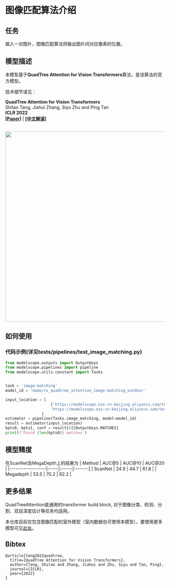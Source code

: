 
# 图像匹配算法介绍

## 任务
输入一对图片，图像匹配算法将输出图片间对应像素的位置。

## 模型描述

本模型基于**QuadTree Attention for Vision Transformers**算法，是该算法的官方模型。

技术细节请见：

**QuadTree Attention for Vision Transformers** <br />
Shitao Tang, Jiahui Zhang, Siyu Zhu and Ping Tan
<br />
**ICLR 2022** <br />
**[[Paper](https://arxiv.org/abs/2201.02767)]** |
**[[中文解读](https://zhuanlan.zhihu.com/p/474165095)]**  <br />


<p>
  &emsp;&emsp; <img src="assets/quadtree_match.png" width="600" />
</p>



## 如何使用

### 代码示例(详见tests/pipelines/test_image_matching.py)

```python
from modelscope.outputs import OutputKeys
from modelscope.pipelines import pipeline
from modelscope.utils.constant import Tasks


task = 'image-matching'
model_id = 'damo/cv_quadtree_attention_image-matching_outdoor'

input_location = [
                    ['https://modelscope.oss-cn-beijing.aliyuncs.com/test/images/image_matching1.jpg',
                    'https://modelscope.oss-cn-beijing.aliyuncs.com/test/images/image_matching2.jpg']
                ]
estimator = pipeline(Tasks.image_matching, model=model_id)
result = estimator(input_location)
kpts0, kpts1, conf = result[0][OutputKeys.MATCHES]
print(f'Found {len(kpts0)} matches')

```


## 模型精度
在ScanNet及MegaDepth上的结果为
| Method           | AUC@5 | AUC@10 | AUC@20 |
|------------------|:----:|:-----:|:------:|
| ScanNet     | 24.9  |  44.7 |  61.8 |
| Megadepth   | 53.5  |  70.2 |  82.2 |

## 更多结果
QuadTreeAttention是通用的transformer build block, 对于图像分类、检测、分割、双目深度估计等任务均适用。

本仓库目前仅包含图像匹配的室外模型（室内数据也可使用本模型），要使用更多模型可见[此处](https://github.com/Tangshitao/QuadTreeAttention)。

## Bibtex

```
@article{tang2022quadtree,
  title={QuadTree Attention for Vision Transformers},
  author={Tang, Shitao and Zhang, Jiahui and Zhu, Siyu and Tan, Ping},
  journal={ICLR},
  year={2022}
}
```